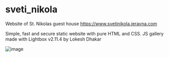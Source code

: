 # sveti_nikola
Website of St. Nikolas guest house
https://www.svetinikola.jeravna.com

Simple, fast and secure static website with pure HTML and CSS. 
JS gallery made with Lightbox v2.11.4 by Lokesh Dhakar

![image](https://github.com/nikolay-st-d/sveti_nikola/assets/126271396/529ad1a1-6679-41c4-a86d-4a32e2a46a84)

